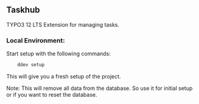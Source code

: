## Taskhub

TYPO3 12 LTS Extension for managing tasks.

### Local Environment:

Start setup with the following commands:

```bash
    ddev setup
```

This will give you a fresh setup of the project.

Note: This will remove all data from the database.
So use it for initial setup or if you want to reset the database.
